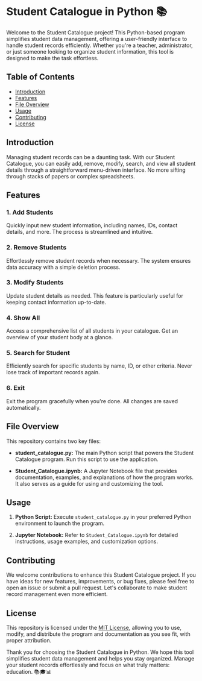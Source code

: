 # Student Catalogue in Python 📚

Welcome to the Student Catalogue project! This Python-based program simplifies student data management, offering a user-friendly interface to handle student records efficiently. Whether you're a teacher, administrator, or just someone looking to organize student information, this tool is designed to make the task effortless.

## Table of Contents

- [Introduction](#introduction)
- [Features](#features)
- [File Overview](#file-overview)
- [Usage](#usage)
- [Contributing](#contributing)
- [License](#license)

## Introduction

Managing student records can be a daunting task. With our Student Catalogue, you can easily add, remove, modify, search, and view all student details through a straightforward menu-driven interface. No more sifting through stacks of papers or complex spreadsheets.

## Features

### 1. Add Students

Quickly input new student information, including names, IDs, contact details, and more. The process is streamlined and intuitive.

### 2. Remove Students

Effortlessly remove student records when necessary. The system ensures data accuracy with a simple deletion process.

### 3. Modify Students

Update student details as needed. This feature is particularly useful for keeping contact information up-to-date.

### 4. Show All

Access a comprehensive list of all students in your catalogue. Get an overview of your student body at a glance.

### 5. Search for Student

Efficiently search for specific students by name, ID, or other criteria. Never lose track of important records again.

### 6. Exit

Exit the program gracefully when you're done. All changes are saved automatically.

## File Overview

This repository contains two key files:

- **student_catalogue.py:** The main Python script that powers the Student Catalogue program. Run this script to use the application.
  
- **Student_Catalogue.ipynb:** A Jupyter Notebook file that provides documentation, examples, and explanations of how the program works. It also serves as a guide for using and customizing the tool.

## Usage

1. **Python Script:** Execute `student_catalogue.py` in your preferred Python environment to launch the program.

2. **Jupyter Notebook:** Refer to `Student_Catalogue.ipynb` for detailed instructions, usage examples, and customization options.

## Contributing

We welcome contributions to enhance this Student Catalogue project. If you have ideas for new features, improvements, or bug fixes, please feel free to open an issue or submit a pull request. Let's collaborate to make student record management even more efficient.

## License

This repository is licensed under the [MIT License](LICENSE), allowing you to use, modify, and distribute the program and documentation as you see fit, with proper attribution.

Thank you for choosing the Student Catalogue in Python. We hope this tool simplifies student data management and helps you stay organized. Manage your student records effortlessly and focus on what truly matters: education. 📚🎓📊
